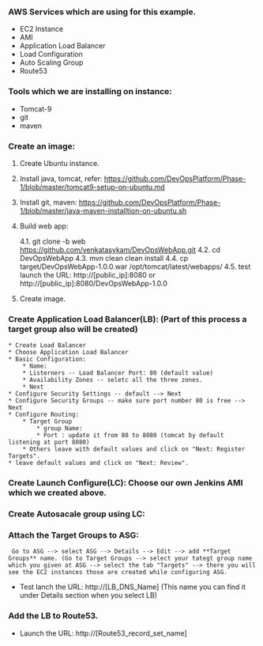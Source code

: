 ### AWS Services which are using for this example.

* EC2 Instance
* AMI
* Application Load Balancer
* Load Configuration
* Auto Scaling Group
* Route53

### Tools which we are installing on instance:

* Tomcat-9
* git
* maven


### Create an image:

  1. Create Ubuntu instance.

  2. Install java, tomcat, refer: https://github.com/DevOpsPlatform/Phase-1/blob/master/tomcat9-setup-on-ubuntu.md
  
  3. Install git, maven: https://github.com/DevOpsPlatform/Phase-1/blob/master/java-maven-installtion-on-ubuntu.sh
  
  4. Build web app:
  
        4.1. git clone -b web https://github.com/venkatasykam/DevOpsWebApp.git
        4.2. cd DevOpsWebApp
        4.3. mvn clean clean install
        4.4. cp target/DevOpsWebApp-1.0.0.war /opt/tomcat/latest/webapps/
        4.5. test launch the URL: http://[public_ip]:8080 or http://[public_ip]:8080/DevOpsWebApp-1.0.0

  5. Create image.


### Create Application Load Balancer(LB): (Part of this process a target group also will be created)

	* Create Load Balancer
	* Choose Application Load Balancer
	* Basic Configuration:
		* Name: 
		* Listerners -- Load Balancer Port: 80 (default value)
		* Availability Zones -- seletc all the three zones. 
		* Next
	* Configure Security Settings -- default --> Next
	* Configure Security Groups -- make sure port number 80 is free --> Next
	* Configure Routing:
		* Target Group
			* group Name:
			* Port : update it from 80 to 8080 (tomcat by default listening at port 8080)
		* Others leave with default values and click on "Next: Register Targets".
	* leave default values and click on "Next: Review".

### Create Launch Configure(LC): Choose our own Jenkins AMI which we created above.

### Create Autosacale group using LC:

### Attach the Target Groups to ASG: 

     Go to ASG --> select ASG --> Details --> Edit --> add **Target Groups** name. (Go to Target Groups --> select your tategt group name which you given at ASG --> select the tab "Targets" --> there you will see the EC2 instances those are created while configuring ASG.

* Test lanch the URL: http://[LB_DNS_Name]  (This name you can find it under Details section when you select LB)

### Add the LB to Route53.

* Launch the URL: http://[Route53_record_set_name]
